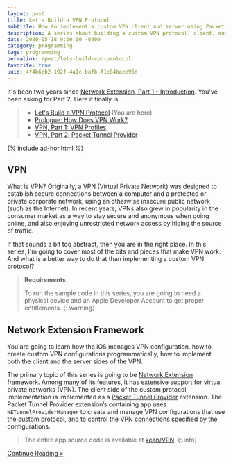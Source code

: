 ```yaml
---
layout: post
title: Let's Build a VPN Protocol
subtitle: How to implement a custom VPN client and server using Packet Tunner Provider
description: A series about building a custom VPN protocol, client, and server, using Packet Tunner Provider (NEPacketTunnelProvider from Network Extension framework) and SwiftNIO
date: 2020-05-18 9:00:00 -0400
category: programming
tags: programming
permalink: /post/lets-build-vpn-protocol
favorite: true
uuid: 4f4b6cb2-192f-4a1c-bafb-f1e84baee96d
---
```


It's been two years since [Network Extension, Part 1 - Introduction](/post/network-extensions-into). You've been asking for Part 2. Here it finally is.

> - [Let's Build a VPN Protocol](/post/lets-build-vpn-protocol) (You are here)
> - [Prologue: How Does VPN Work?](/post/networking-101)
> - [VPN, Part 1: VPN Profiles](/post/vpn-configuration-manager)
> - [VPN, Part 2: Packet Tunnel Provider](/post/packet-tunnel-provider)

{% include ad-hor.html %}

## VPN

What is VPN? Originally, a VPN (Virtual Private Network) was designed to establish secure connections between a computer and a protected or private corporate network, using an otherwise insecure public network (such as the Internet). In recent years, VPNs also grew in popularity in the consumer market as a way to stay secure and anonymous when going online, and also enjoying unrestricted network access by hiding the source of traffic.

If that sounds a bit too abstract, then you are in the right place. In this series, I'm going to cover most of the bits and pieces that make VPN work. And what is a better way to do that than implementing a custom VPN protocol?

> **Requirements**.
>
> To run the sample code in this series, you are going to need a physical device and an Apple Developer Account to get proper entitlements.
{:.warning}

## Network Extension Framework

You are going to learn how the iOS manages VPN configuration, how to create custom VPN configurations programmatically, how to implement both the client and the server sides of the VPN.

The primary topic of this series is going to be [Network Extension](https://developer.apple.com/documentation/networkextension) framework. Among many of its features, it has extensive support for virtual private networks (VPN). The client side of the custom protocol implementation is implemented as a [Packet Tunnel Provider](https://developer.apple.com/documentation/networkextension/packet_tunnel_provider) extension. The Packet Tunnel Provider extension’s containing app uses `NETunnelProviderManager` to create and manage VPN configurations that use the custom protocol, and to control the VPN connections specified by the configurations.

> The entire app source code is available at [kean/VPN](https://github.com/kean/VPN).
{:.info}

<div class="kb-vert-insets">
<a href="/post/networking-101">
  <div class="kb-primary-button">
    Continue Reading »
  </div>
</a>
</div>

